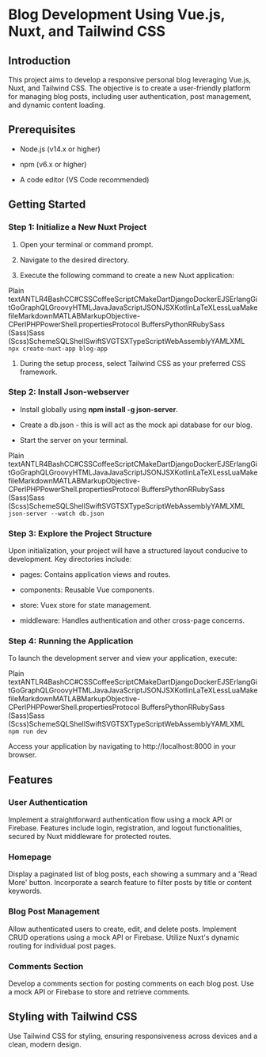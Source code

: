 Blog Development Using Vue.js, Nuxt, and Tailwind CSS
=====================================================

Introduction
------------

This project aims to develop a responsive personal blog leveraging Vue.js, Nuxt, and Tailwind CSS. The objective is to create a user-friendly platform for managing blog posts, including user authentication, post management, and dynamic content loading.

Prerequisites
-------------

*   Node.js (v14.x or higher)
    
*   npm (v6.x or higher)
    
*   A code editor (VS Code recommended)
    

Getting Started
---------------

### Step 1: Initialize a New Nuxt Project

1.  Open your terminal or command prompt.
    
2.  Navigate to the desired directory.
    
3.  Execute the following command to create a new Nuxt application:
    

Plain textANTLR4BashCC#CSSCoffeeScriptCMakeDartDjangoDockerEJSErlangGitGoGraphQLGroovyHTMLJavaJavaScriptJSONJSXKotlinLaTeXLessLuaMakefileMarkdownMATLABMarkupObjective-CPerlPHPPowerShell.propertiesProtocol BuffersPythonRRubySass (Sass)Sass (Scss)SchemeSQLShellSwiftSVGTSXTypeScriptWebAssemblyYAMLXML`   npx create-nuxt-app blog-app   `

1.  During the setup process, select Tailwind CSS as your preferred CSS framework.
    

### Step 2: Install Json-webserver

*   Install globally using **npm install -g json-server**.
    
*   Create a db.json - this is will act as the mock api database for our blog.
    
*   Start the server on your terminal.
    

Plain textANTLR4BashCC#CSSCoffeeScriptCMakeDartDjangoDockerEJSErlangGitGoGraphQLGroovyHTMLJavaJavaScriptJSONJSXKotlinLaTeXLessLuaMakefileMarkdownMATLABMarkupObjective-CPerlPHPPowerShell.propertiesProtocol BuffersPythonRRubySass (Sass)Sass (Scss)SchemeSQLShellSwiftSVGTSXTypeScriptWebAssemblyYAMLXML`   json-server --watch db.json   `

### Step 3: Explore the Project Structure

Upon initialization, your project will have a structured layout conducive to development. Key directories include:

*   pages: Contains application views and routes.
    
*   components: Reusable Vue components.
    
*   store: Vuex store for state management.
    
*   middleware: Handles authentication and other cross-page concerns.
    

### Step 4: Running the Application

To launch the development server and view your application, execute:

Plain textANTLR4BashCC#CSSCoffeeScriptCMakeDartDjangoDockerEJSErlangGitGoGraphQLGroovyHTMLJavaJavaScriptJSONJSXKotlinLaTeXLessLuaMakefileMarkdownMATLABMarkupObjective-CPerlPHPPowerShell.propertiesProtocol BuffersPythonRRubySass (Sass)Sass (Scss)SchemeSQLShellSwiftSVGTSXTypeScriptWebAssemblyYAMLXML`   npm run dev   `

Access your application by navigating to http://localhost:8000 in your browser.

Features
--------

### User Authentication

Implement a straightforward authentication flow using a mock API or Firebase. Features include login, registration, and logout functionalities, secured by Nuxt middleware for protected routes.

### Homepage

Display a paginated list of blog posts, each showing a summary and a 'Read More' button. Incorporate a search feature to filter posts by title or content keywords.

### Blog Post Management

Allow authenticated users to create, edit, and delete posts. Implement CRUD operations using a mock API or Firebase. Utilize Nuxt's dynamic routing for individual post pages.

### Comments Section

Develop a comments section for posting comments on each blog post. Use a mock API or Firebase to store and retrieve comments.

Styling with Tailwind CSS
-------------------------

Use Tailwind CSS for styling, ensuring responsiveness across devices and a clean, modern design.
